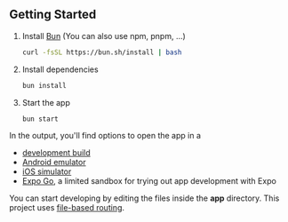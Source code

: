## Getting Started 

1. Install [Bun](https://bun.sh/) (You can also use npm, pnpm, ...)
   ```bash
   curl -fsSL https://bun.sh/install | bash
   ```
2. Install dependencies

   ```bash
   bun install
   ```

3. Start the app

   ```bash
   bun start
   ```

In the output, you'll find options to open the app in a

- [development build](https://docs.expo.dev/develop/development-builds/introduction/)
- [Android emulator](https://docs.expo.dev/workflow/android-studio-emulator/)
- [iOS simulator](https://docs.expo.dev/workflow/ios-simulator/)
- [Expo Go](https://expo.dev/go), a limited sandbox for trying out app development with Expo

You can start developing by editing the files inside the **app** directory. This project uses [file-based routing](https://docs.expo.dev/router/introduction).

